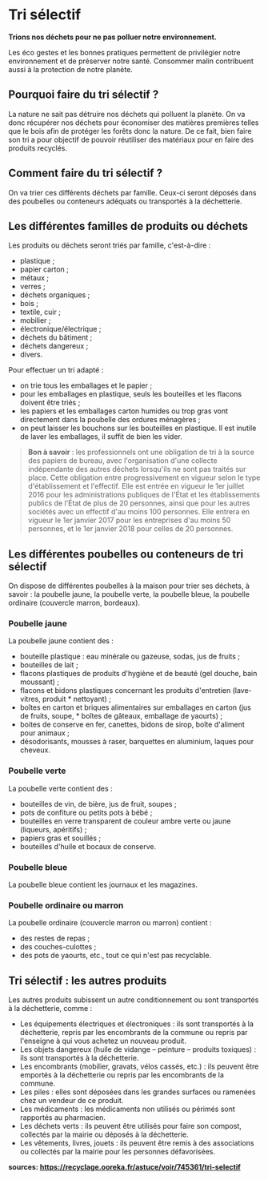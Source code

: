 # Tri sélectif

**Trions nos déchets pour ne pas polluer notre environnement.**

Les éco gestes et les bonnes pratiques permettent de privilégier notre environnement et de préserver notre santé. Consommer malin contribuent aussi à la protection de notre planète.

## Pourquoi faire du tri sélectif ?

La nature ne sait pas détruire nos déchets qui polluent la planète. On va donc récupérer nos déchets pour économiser des matières premières telles que le bois afin de protéger les forêts donc la nature. 
De ce fait, bien faire son tri a pour objectif de pouvoir réutiliser des matériaux pour en faire des produits recyclés.

## Comment faire du tri sélectif ?

On va trier ces différents déchets par famille. Ceux-ci seront déposés dans des poubelles ou conteneurs adéquats ou transportés à la déchetterie.

## Les différentes familles de produits ou déchets

Les produits ou déchets seront triés par famille, c'est-à-dire :

* plastique ;
* papier carton ;
* métaux ;
* verres ;
* déchets organiques ;
* bois ;
* textile, cuir ;
* mobilier ;
* électronique/électrique ;
* déchets du bâtiment ;
* déchets dangereux ;
* divers.

Pour effectuer un tri adapté :

* on trie tous les emballages et le papier ;
* pour les emballages en plastique, seuls les bouteilles et les flacons doivent être triés ;
* les papiers et les emballages carton humides ou trop gras vont directement dans la poubelle des ordures ménagères ;
* on peut laisser les bouchons sur les bouteilles en plastique. Il est inutile de laver les emballages, il suffit de bien les vider.

> **Bon à savoir** : les professionnels ont une obligation de tri à la source des papiers de bureau, avec l'organisation d'une collecte indépendante des autres déchets lorsqu'ils ne sont pas traités sur place. 
Cette obligation entre progressivement en vigueur selon le type d'établissement et l'effectif. Elle est entrée en vigueur le 1er juillet 2016 pour les administrations publiques de l'État et les établissements 
publics de l'État de plus de 20 personnes, ainsi que pour les autres sociétés avec un effectif d'au moins 100 personnes. Elle entrera en vigueur le 1er janvier 2017 pour les entreprises d'au moins 50 personnes, 
et le 1er janvier 2018 pour celles de 20 personnes.

## Les différentes poubelles ou conteneurs de tri sélectif

On dispose de différentes poubelles à la maison pour trier ses déchets, à savoir : la poubelle jaune, la poubelle verte, la poubelle bleue, la poubelle ordinaire (couvercle marron, bordeaux).

### Poubelle jaune

La poubelle jaune contient des :

* bouteille plastique : eau minérale ou gazeuse, sodas, jus de fruits ;
* bouteilles de lait ;
* flacons plastiques de produits d'hygiène et de beauté (gel douche, bain moussant) ;
* flacons et bidons plastiques concernant les produits d'entretien (lave-vitres, produit * nettoyant) ;
* boîtes en carton et briques alimentaires sur emballages en carton (jus de fruits, soupe, * boîtes de gâteaux, emballage de yaourts) ;
* boites de conserve en fer, canettes, bidons de sirop, boîte d'aliment pour animaux ;
* désodorisants, mousses à raser, barquettes en aluminium, laques pour cheveux.

### Poubelle verte

La poubelle verte contient des :

* bouteilles de vin, de bière, jus de fruit, soupes ;
* pots de confiture ou petits pots à bébé ;
* bouteilles en verre transparent de couleur ambre verte ou jaune (liqueurs, apéritifs) ;
* papiers gras et souillés ;
* bouteilles d'huile et bocaux de conserve.

### Poubelle bleue

La poubelle bleue contient les journaux et les magazines.

### Poubelle ordinaire ou marron

La poubelle ordinaire (couvercle marron ou marron) contient :

* des restes de repas ;
* des couches-culottes ;
* des pots de yaourts, etc., tout ce qui n'est pas recyclable.

## Tri sélectif : les autres produits

Les autres produits subissent un autre conditionnement ou sont transportés à la déchetterie, comme :

* Les équipements électriques et électroniques : ils sont transportés à la déchetterie, repris par les encombrants de la commune ou repris par l'enseigne à qui vous achetez un nouveau produit.
* Les objets dangereux (huile de vidange – peinture – produits toxiques) : ils sont transportés à la déchetterie.
* Les encombrants (mobilier, gravats, vélos cassés, etc.) : ils peuvent être emportés à la déchetterie ou repris par les encombrants de la commune.
* Les piles : elles sont déposées dans les grandes surfaces ou ramenées chez un vendeur de ce produit.
* Les médicaments : les médicaments non utilisés ou périmés sont rapportés au pharmacien.
* Les déchets verts : ils peuvent être utilisés pour faire son compost, collectés par la mairie ou déposés à la déchetterie.
* Les vêtements, livres, jouets : ils peuvent être remis à des associations ou collectés par la mairie pour les personnes défavorisées.


**sources: https://recyclage.ooreka.fr/astuce/voir/745361/tri-selectif**